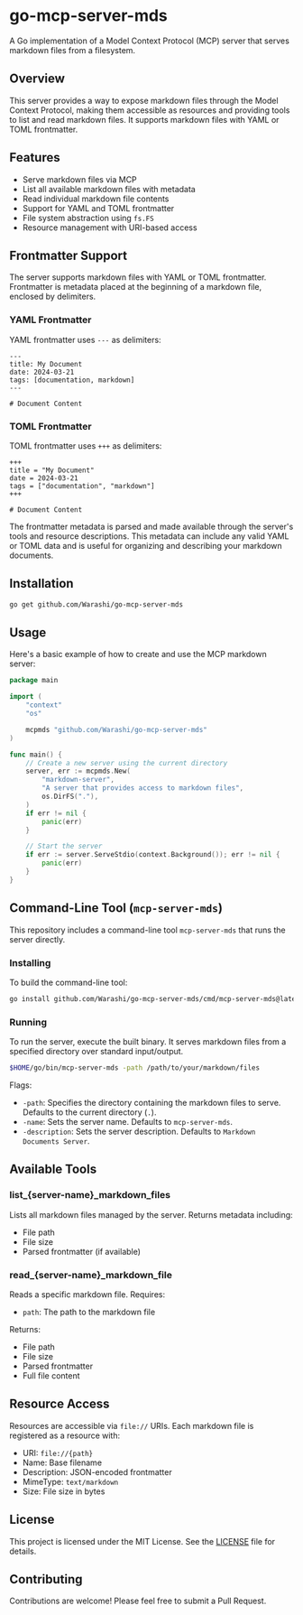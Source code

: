 # go-mcp-server-mds

A Go implementation of a Model Context Protocol (MCP) server that serves markdown files from a filesystem.

## Overview

This server provides a way to expose markdown files through the Model Context Protocol, making them accessible as resources and providing tools to list and read markdown files. It supports markdown files with YAML or TOML frontmatter.

## Features

- Serve markdown files via MCP
- List all available markdown files with metadata
- Read individual markdown file contents
- Support for YAML and TOML frontmatter
- File system abstraction using `fs.FS`
- Resource management with URI-based access

## Frontmatter Support

The server supports markdown files with YAML or TOML frontmatter. Frontmatter is metadata placed at the beginning of a markdown file, enclosed by delimiters.

### YAML Frontmatter

YAML frontmatter uses `---` as delimiters:

```
---
title: My Document
date: 2024-03-21
tags: [documentation, markdown]
---

# Document Content
```

### TOML Frontmatter

TOML frontmatter uses `+++` as delimiters:

```
+++
title = "My Document"
date = 2024-03-21
tags = ["documentation", "markdown"]
+++

# Document Content
```

The frontmatter metadata is parsed and made available through the server's tools and resource descriptions. This metadata can include any valid YAML or TOML data and is useful for organizing and describing your markdown documents.

## Installation

```bash
go get github.com/Warashi/go-mcp-server-mds
```

## Usage

Here's a basic example of how to create and use the MCP markdown server:

```go
package main

import (
    "context"
    "os"

    mcpmds "github.com/Warashi/go-mcp-server-mds"
)

func main() {
    // Create a new server using the current directory
    server, err := mcpmds.New(
        "markdown-server",
        "A server that provides access to markdown files",
        os.DirFS("."),
    )
    if err != nil {
        panic(err)
    }

    // Start the server
    if err := server.ServeStdio(context.Background()); err != nil {
        panic(err)
    }
}
```

## Command-Line Tool (`mcp-server-mds`)

This repository includes a command-line tool `mcp-server-mds` that runs the server directly.

### Installing

To build the command-line tool:

```bash
go install github.com/Warashi/go-mcp-server-mds/cmd/mcp-server-mds@latest
```

### Running

To run the server, execute the built binary. It serves markdown files from a specified directory over standard input/output.

```bash
$HOME/go/bin/mcp-server-mds -path /path/to/your/markdown/files
```

Flags:
- `-path`: Specifies the directory containing the markdown files to serve. Defaults to the current directory (`.`).
- `-name`: Sets the server name. Defaults to `mcp-server-mds`.
- `-description`: Sets the server description. Defaults to `Markdown Documents Server`.

## Available Tools

### list_{server-name}_markdown_files

Lists all markdown files managed by the server. Returns metadata including:
- File path
- File size
- Parsed frontmatter (if available)

### read_{server-name}_markdown_file

Reads a specific markdown file. Requires:
- `path`: The path to the markdown file

Returns:
- File path
- File size
- Parsed frontmatter
- Full file content

## Resource Access

Resources are accessible via `file://` URIs. Each markdown file is registered as a resource with:
- URI: `file://{path}`
- Name: Base filename
- Description: JSON-encoded frontmatter
- MimeType: `text/markdown`
- Size: File size in bytes

## License

This project is licensed under the MIT License. See the [LICENSE](./LICENSE) file for details.

## Contributing

Contributions are welcome! Please feel free to submit a Pull Request.

